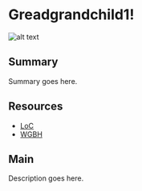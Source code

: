 # Greadgrandchild1!

![alt text](http://example.org/image)

## Summary

Summary goes here.

## Resources

- [LoC](http://loc.gov)
- [WGBH](http://wgbh.org)

## Main

Description goes here.
